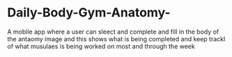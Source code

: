 # Daily-Body-Gym-Anatomy-
A moblie app where a user can sleect and complete and fill in the body of the antaomy image and this shows what is being completed and keep trackl of what musulaes is being worked on most and through the week
